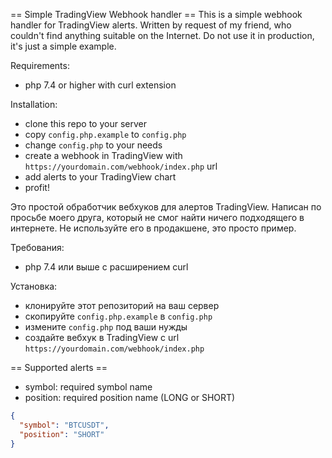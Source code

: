== Simple TradingView Webhook handler ==
This is a simple webhook handler for TradingView alerts.
Written by request of my friend, who couldn't find anything suitable on the Internet.
Do not use it in production, it's just a simple example.

Requirements:
- php 7.4 or higher with curl extension

Installation:
- clone this repo to your server
- copy `config.php.example` to `config.php`
- change `config.php` to your needs
- create a webhook in TradingView with `https://yourdomain.com/webhook/index.php` url
- add alerts to your TradingView chart
- profit!

Это простой обработчик вебхуков для алертов TradingView.
Написан по просьбе моего друга, который не смог найти ничего подходящего в интернете.
Не используйте его в продакшене, это просто пример.

Требования:
- php 7.4 или выше с расширением curl

Установка:
- клонируйте этот репозиторий на ваш сервер
- скопируйте `config.php.example` в `config.php`
- измените `config.php` под ваши нужды
- создайте вебхук в TradingView с url `https://yourdomain.com/webhook/index.php`

== Supported alerts ==
- symbol: required symbol name
- position: required position name (LONG or SHORT)
```json
{
  "symbol": "BTCUSDT",
  "position": "SHORT"
}
```

